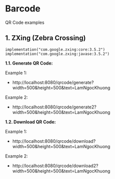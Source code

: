 # Barcode

QR Code examples

## 1. ZXing (Zebra Crossing)

```
implementation("com.google.zxing:core:3.5.2")
implementation("com.google.zxing:javase:3.5.2")
```

**1.1. Generate QR Code:**

Example 1:
- http://localhost:8080/qrcode/generate?width=500&height=500&text=LamNgocKhuong

Example 2:
- http://localhost:8080/qrcode/generate2?width=500&height=500&text=LamNgocKhuong

**1.2. Download QR Code:**

Example 1:
- http://localhost:8080/qrcode/download?width=500&height=500&text=LamNgocKhuong

Example 2:
- http://localhost:8080/qrcode/download2?width=500&height=500&text=LamNgocKhuong
